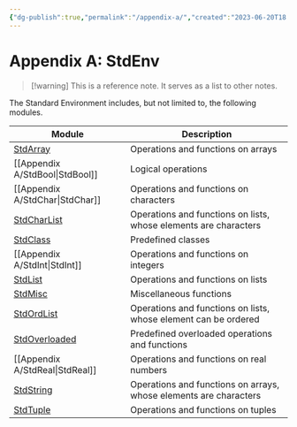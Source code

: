 ```yaml
---
{"dg-publish":true,"permalink":"/appendix-a/","created":"2023-06-20T18:37:36.387+02:00","updated":"2023-07-10T14:27:21.612+02:00"}
---
```



# Appendix A: StdEnv

> [!warning] This is a reference note.
> It serves as a list to other notes.

The Standard Environment includes, but not limited to, the following modules.

| Module                                         | Description                                                       |
| ---------------------------------------------- | ----------------------------------------------------------------- |
| [StdArray](Appendix%20A/stdarray.md)           | Operations and functions on arrays                                |
| [[Appendix A/StdBool\|StdBool]]                | Logical operations                                                |
| [[Appendix A/StdChar\|StdChar]]                | Operations and functions on characters                            |
| [StdCharList](Appendix%20A/stdcharlist.md)     | Operations and functions on lists, whose elements are characters  |
| [StdClass](Appendix%20A/stdclass.md)           | Predefined classes                                                |
| [[Appendix A/StdInt\|StdInt]]                  | Operations and functions on integers                              |
| [StdList](Appendix%20A/stdlist.md)             | Operations and functions on lists                                 |
| [StdMisc](Appendix%20A/StdMisc.md)             | Miscellaneous functions                                           |
| [StdOrdList](Appendix%20A/stdordlist.md)       | Operations and functions on lists, whose element can be ordered   |
| [StdOverloaded](Appendix%20A/stdoverloaded.md) | Predefined overloaded operations and functions                    |
| [[Appendix A/StdReal\|StdReal]]                | Operations and functions on real numbers                          |
| [StdString](Appendix%20A/stdstring.md)         | Operations and functions on arrays, whose elements are characters |
| [StdTuple](Appendix%20A/stdtuple.md)           | Operations and functions on tuples                                |